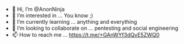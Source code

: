 - 👋 Hi, I’m @AnonNinja
- 👀 I’m interested in ... You know ;)
- 🌱 I’m currently learning ... anything and everything 
- 💞️ I’m looking to collaborate on ... pentesting and social engineering 
- 📫 How to reach me ... https://t.me/+GAnWYf3dQvE5ZWQ0

<!---
AnonNinja/AnonNinja is a ✨ special ✨ repository because its `README.md` (this file) appears on your GitHub profile.
You can click the Preview link to take a look at your changes.
--->

